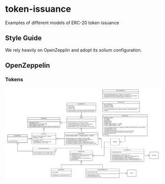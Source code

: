 # token-issuance

Examples of different models of ERC-20 token issuance

## Style Guide

We rely heavily on OpenZepplin and adopt its solium configuration.

## OpenZeppelin

### Tokens

![Tokens](./OpenZeppelinTokens.png)
